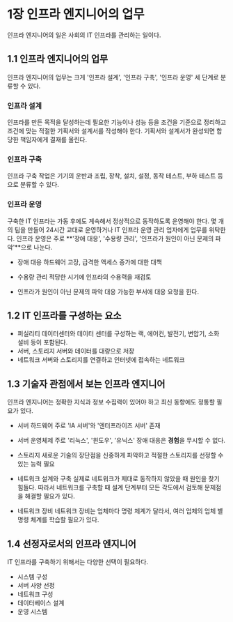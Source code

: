 # 1장 인프라 엔지니어의 업무
인프라 엔지니어의 일은 사회의 IT 인프라를 관리하는 일이다.

## 1.1 인프라 엔지니어의 업무
인프라 엔지니어의 업무는 크게 '인프라 설계', '인프라 구축', '인프라 운영' 세 단계로 분류할 수 있다.

### 인프라 설계
인프라를 만든 목적을 달성하는데 필요한 기능이나 성능 등을 조건을 기준으로 정리하고
조건에 맞는 적절한 기획서와 설계서를 작성해야 한다.
기획서와 설계서가 완성되면 합당한 책임자에게 결재를 올린다.

### 인프라 구축
인프라 구축 작업은 기기의 운반과 조립, 장착, 설치, 설정, 동작 테스트, 부하 테스트 등으로 분류할 수 있다.

### 인프라 운영
구축한 IT 인프라는 가동 후에도 계속해서 정상적으로 동작하도록 운영해야 한다.
몇 개의 팀을 만들어 24시간 교대로 운영하거나 IT 인프라 운영 관리 업자에게 업무를 위탁한다.
인프라 운영은 주로 **'장애 대응', '수용량 관리', '인프라가 원인이 아닌 문제의 파악'**으로 나눈다.

- 장애 대응
    하드웨어 고장, 급격한 액세스 증가에 대한 대책

- 수용량 관리
    적당한 시기에 인프라의 수용력을 재검토

- 인프라가 원인이 아닌 문제의 파악
    대응 가능한 부서에 대응 요청을 한다.


## 1.2 IT 인프라를 구성하는 요소
- 퍼실리티
    데이터센터와 데이터 센터를 구성하는 랙, 에어컨, 발전기, 변압기, 소화 설비 등이 포함된다.
- 서버, 스토리지
    서버와 데이터를 대량으로 저장
- 네트워크
    서버와 스토리지를 연결하고 인터넷에 접속하는 네트워크

## 1.3 기술자 관점에서 보는 인프라 엔지니어
인프라 엔지니어는 정확한 지식과 정보 수집력이 있어야 하고 최신 동향에도 정통할 필요가 있다.

- 서버 하드웨어
주로 'IA 서버'와 '엔터프라이즈 서버' 존재

- 서버 운영체제
주로 '리눅스', '윈도우', '유닉스'
장애 대응은 **경험**을 무시할 수 없다.

- 스토리지
새로운 기술의 장단점을 신중하게 파악하고 적절한 스토리지를 선정할 수 있는 능력 필요

- 네트워크 설계와 구축
실제로 네트워크가 제대로 동작하지 않았을 때 원인을 찾기 힘들다.
따라서 네트워크를 구축할 때 설계 단계부터 모든 각도에서 검토해 문제점을 해결할 필요가 있다.

- 네트워크 장비
네트워크 장비는 업체마다 명령 체계가 달라서, 여러 업체의 업체 별 명령 체계를 학습할 필요가 있다.

## 1.4 선정자로서의 인프라 엔지니어
IT 인프라를 구축하기 위해서는 다양한 선택이 필요하다.
- 시스템 구성
- 서버 사양 선정
- 네트워크 구성
- 데이터베이스 설계
- 운영 시스템
